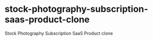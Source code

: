 # stock-photography-subscription-saas-product-clone
Stock Photography Subscription SaaS Product clone
